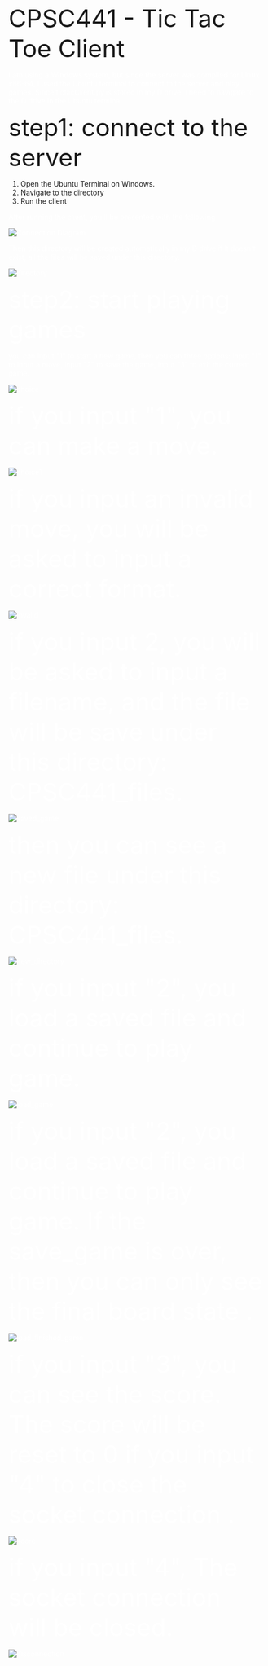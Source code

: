 <font size="8">CPSC441 - Tic Tac Toe Client</font>

<font color="white">I am using a Windows system, but since the server was compiled for Linux x86-64, I used the Ubuntu terminal to connect to the server and play games. Since tictacClient.py is stored in my D drive, I need to navigate to the D drive in the Ubuntu terminal.</font>


<font size="8">step1: connect to the server</font>

1. Open the Ubuntu Terminal on Windows.
2. Navigate to the directory
3. Run the client 

<font color="white">After running the client, you'll be presented with the following

![Connection Diagram](https://github.com/yszdw/test/blob/main/connection.png)

<font color="white">Then this directory will be created automatically in my D drive if it doesn't exist, all the files will be saved under this directory.

![directory](https://github.com/yszdw/test/blob/main/directory.png)


<font size="8">step2: start playing games</font>


you can input "1" to start a new game, then you can three options: input "1" to input a move, input "2" to save the game, input "3" to exit the current game.

![choice](https://github.com/yszdw/test/blob/main/choice.png)

<font size="8">if you input "1", you can make a move. </font>

![choice1](https://github.com/yszdw/test/blob/main/choice1.png)


<font size="8">if you input an invalid move, you will be asked to input a correct format. </font>

![invalid](https://github.com/yszdw/test/blob/main/invalid_number.png)


<font size="8">if you input 2, you will be asked to input a filename, and the file will be save under this directory: CPSC441_files. </font>

![saved_game](https://github.com/yszdw/test/blob/main/game_saved.png)

<font size="8">then you can see a new file under this directory: CPSC441_files. </font>

![new_directory](https://github.com/yszdw/test/blob/main/new_directory.png)

<font size="8">if you input "2", you load a saved file and continue to play game. </font>

![load_game](https://github.com/yszdw/test/blob/main/load_game.png)

<font size="8">if you input "2", you load a saved file and continue to play game. If the save_game is over, then you can only see the final board state . </font>

![load_finished_game](https://github.com/yszdw/test/blob/main/load_finished.png)

<font size="8">if you input "3", you can see the score. The score will be reset to 0 if you input "4" to close the socket connection . </font>

![score](https://github.com/yszdw/test/blob/main/score.png)

<font size="8">if you input "4", The socket connection will be closed. </font>

![disconnection](hhttps://github.com/yszdw/test/blob/main/disconnection.png)















